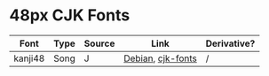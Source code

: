# 48px CJK Fonts

| Font | Type | Source | Link | Derivative? |
| --- | -- | --- | --- | --- |
| kanji48 | Song | J | [Debian](https://sources.debian.org/src/hbf-kanji48/1.0-2.1/), [cjk-fonts](https://ctan.org/pkg/cjk-fonts) | / |
